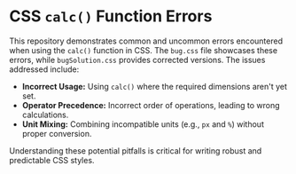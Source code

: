 # CSS `calc()` Function Errors

This repository demonstrates common and uncommon errors encountered when using the `calc()` function in CSS.  The `bug.css` file showcases these errors, while `bugSolution.css` provides corrected versions.  The issues addressed include:

* **Incorrect Usage:** Using `calc()` where the required dimensions aren't yet set.
* **Operator Precedence:** Incorrect order of operations, leading to wrong calculations.
* **Unit Mixing:** Combining incompatible units (e.g., `px` and `%`) without proper conversion.

Understanding these potential pitfalls is critical for writing robust and predictable CSS styles.
